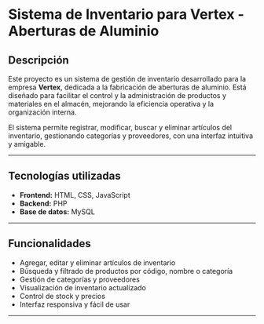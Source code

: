 # Sistema de Inventario para Vertex - Aberturas de Aluminio

## Descripción

Este proyecto es un sistema de gestión de inventario desarrollado para la empresa **Vertex**, dedicada a la fabricación de aberturas de aluminio. Está diseñado para facilitar el control y la administración de productos y materiales en el almacén, mejorando la eficiencia operativa y la organización interna.

El sistema permite registrar, modificar, buscar y eliminar artículos del inventario, gestionando categorías y proveedores, con una interfaz intuitiva y amigable.

---

## Tecnologías utilizadas

- **Frontend:** HTML, CSS, JavaScript  
- **Backend:** PHP  
- **Base de datos:** MySQL  

---

## Funcionalidades

- Agregar, editar y eliminar artículos de inventario  
- Búsqueda y filtrado de productos por código, nombre o categoría  
- Gestión de categorías y proveedores  
- Visualización de inventario actualizado  
- Control de stock y precios  
- Interfaz responsiva y fácil de usar  

---
